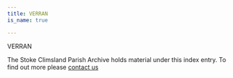 ```yaml
---
title: VERRAN
is_name: true

---
```


VERRAN


The Stoke Climsland Parish Archive holds material under this index entry. To find out more please [contact us](/contact/)
